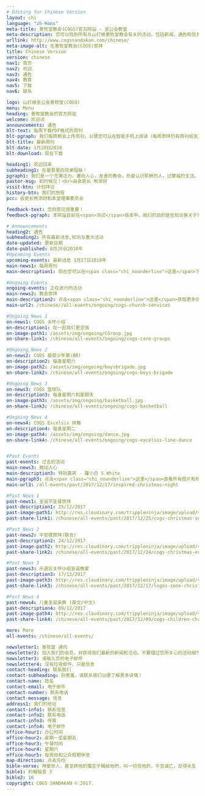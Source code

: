 ```yaml
---
# Editing for Chinese Version
layout: chi
language: "zh-Hans"
meta-title: 善牧堂教会(COGS)官方网站 - 圣公会教堂
meta-description: 您可以找到所有与山打根善牧堂教会有关的活动，包括新闻，通告和信息
urllink: http://www.cogssandakan.com/chinese/
meta-image-alt: 在善牧堂教会(COGS)崇拜
title: Chinese Version
version: chinese
nav1: 首页
nav2: 欢迎
nav3: 通告
nav4: 教育
nav5: 下载
nav6: 联系

logo: 山打根圣公会善牧堂(COGS)
menu: Menu
heading: 善牧堂教会的官方网站
welcome: 欢迎词
announcements: 通告
blt-text: 每周下载PDF格式的周刊
blt-pgraph: 我们每周都会上传周刊，以便您可以在智能手机上阅读（每周崇拜仍有周刊纸张）。
blt-title: 最新周刊
blt-date: 1月20日2018
blt-download: 现在下载

heading1: 欢迎回来
subheading1: 在基督里的兄弟姐妹！
pgraph1: 我们是一个充满活力，激动人心，友善的教会，热爱认识耶稣的人，过蒙福的生活。我们的教堂位置很容易找到，在未来几年内我们会有很大的计划。所以我们热烈的欢迎您到周六或周日的崇拜,  以便了解更多。我们很乐意见到您！
pastor-msg: 到时候见！<br>由会吏长 熊添财
visit-btn: 计划拜访
history-btn: 我们的旅程
pcc: 会吏长熊添财和本堂理事委员会

feedback-text: 您的意见很重要！
feedback-pgraph: 本网站目前在<span>测试</span>版本中。我们的目的是告知访客关于我们的最新活动，新闻和通告。我们感谢您能评价这个网站以获得更好的改进。请点击 <span><a href="https://goo.gl/forms/CMb7j9jtieQ6QbVJ2" target="_blank" class="chi_nounderline">这里</a></span> 并让我们知道您的意见。谢谢！

# Announcements
heading2: 通告
subheading2: 所有最新消息,知讯与重大活动
date-updated: 更新日期
date-published: 8月25日2018年
#Upcoming Events
upcoming-events: 最新消息 1月27日2018年
main-news1: 每周周刊
main-description1: 现在您可以在<span class="chi_nounderline">这里</span>下载最新的周刊!

#Ongoing Events
ongoing-events: 正在进行的活动
main-news2: 教会崇拜
main-description2: 点击<span class="chi_nounderline">这里</span>获取更多信息!
main-url2: /chinese//all-events/ongoing/cogs-church-services

#Ongoing News 1
on-news1: COGS 关怀小组
on-description1: 在一起我们更坚强
on-image-path1: /assets/img/ongoing/CGroup.jpg
on-share-link1: /chinese/all-events/ongoing/cogs-care-groups

#Ongoing News 2
on-news2: COGS 基督少年軍(BB)
on-description2: 每逢星期六
on-image-path2: /assets/img/ongoing/boysbrigade.jpg
on-share-link2: /chinese/all-events/ongoing/cogs-boys-brigade

#Ongoing News 3
on-news3: COGS 篮球队
on-description3: 每逢星期六和星期天
on-image-path3: /assets/img/ongoing/basketball.jpg
on-share-link3: /chinese/all-events/ongoing/cogs-basketball

#Ongoing News 4
on-news4: COGS Excelsis 排舞
on-description4: 每逢星期二
on-image-path4: /assets/img/ongoing/dance.jpg
on-share-link4: /chinese/all-events/ongoing/cogs-excelsis-line-dance


#Past Events
past-events: 过去的活动
main-news3: 鼓动人心
main-description3: 特别嘉宾 - 羅小白 S.White
main-pgraph3: 点击<span class="chi_nounderline">这里</span>查看所有图片和视频！
main-url3: /all-events/past/2017/12/17/inspired-christmas-night

#Past News 1
past-news1: 圣诞节圣餐崇拜
past-description1: 25/12/2017
past-image-path1: http://res.cloudinary.com/trippleninja/image/upload/v1514464675/Christmas%20Day%20Service%2017/christmas1.jpg
past-share-link1: /chinese/all-events/past/2017/12/25/cogs-christmas-service

#Past News 2
past-news2: 平安夜崇拜(联合)
past-description2: 24/12/2017
past-image-path2: http://res.cloudinary.com/trippleninja/image/upload/v1514464898/Christmas%20Eve%20Service%2017/Eve1.jpg
past-share-link2: /chinese/all-events/past/2017/12/24/cogs-christmas-eve-celebration

#Past News 3
past-news3: 乐道区关怀小组圣诞晚宴
past-description3: 17/12/2017
past-image-path3: http://res.cloudinary.com/trippleninja/image/upload/v1514464329/Logos%20Zone%20Christmas%20Dinner%2017/LogosDinner10.jpg
past-share-link3: /chinese/all-events/past/2017/12/17/logos-zone-christmas-dinner

#Past News 4
past-news4: 儿童圣诞庆典 (英文/中文)
past-description4: 09/12/2017
past-image-path4: http://res.cloudinary.com/trippleninja/image/upload/v1514464583/Children%20Christmas%20Celebration%2017/22.jpg
past-share-link4: /chinese/all-events/past/2017/12/09/cogs-children-christmas-celebration

more: More
all-events: /chinese/all-events/

newsletter1: 善牧堂 通讯
newsletter2: 加入我们的会员，并获得我们最新的新闻和活动。不要错过您所关心的活动细节。
newsletter3: 请输入您的电子邮件
newslettter4: 没有垃圾邮件，只是信息
contact-heading: 联系我们
contact-subheading: 别害羞，请联系我们以便了解更多详情！
contact-name: 姓名
contact-email: 电子邮件
contact-number: 联系电话
contact-message: 信息
address1: 我们的地址
contact-info1: 联系信息
contact-info2: 联系电话
contact-info3: 传真
contact-info4: 电子邮件
office-hour1: 办公时间
office-hour2: 星期一至星期五
office-hour3: 午餐时间
office-hour4: 星期六
office-hour5: 每周日和公众假期休息
map-direction: 点击方向
bible-verse: 神愛世人，甚至將他的獨生子賜給他們，叫一切信他的，不至滅亡，反得永生
bible1: 約翰福音 3
bible2: 16
copyright: COGS SANDAKAN © 2017.
---
```

